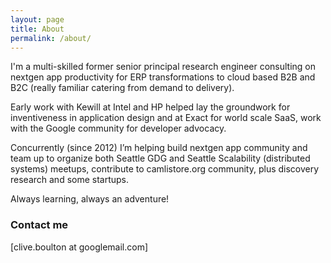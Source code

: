 ```yaml
---
layout: page
title: About
permalink: /about/
---
```

I'm a multi-skilled former senior principal research engineer consulting on nextgen app productivity for ERP transformations to cloud based B2B and B2C (really familiar catering from demand to delivery).

Early work with Kewill at Intel and HP helped lay the groundwork for inventiveness in application design and at Exact for world scale SaaS, work with the Google community for developer advocacy. 

Concurrently (since 2012) I’m helping build nextgen app community and team up to organize both Seattle GDG and Seattle Scalability (distributed systems) meetups, contribute to camlistore.org community, plus discovery research and some startups.

Always learning, always an adventure!

### Contact me

[clive.boulton at googlemail.com]

